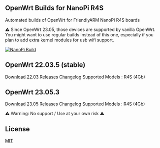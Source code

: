## OpenWrt Builds for NanoPi R4S
Automated builds of OpenWrt for FriendlyARM NanoPi R4S boards
 
⚠️ Since OpenWrt 23.05, those devices are supported by vanilla OpenWrt. You might want to use regular builds instead of this one, especially if you plan to add extra kernel modules for usb wifi support.

[![NanoPi Build](https://github.com/stargazindreamr/OpenWrt-NanoPi-R2S-R4S-Builds/actions/workflows/NanoPi-Build.yml/badge.svg)](https://github.com/stargazindreamr/OpenWrt-NanoPi-R2S-R4S-Builds/actions/workflows/NanoPi-Build.yml)

## OpenWrt 22.03.5 (stable)

[Download 22.03 Releases](https://github.com/stargazindreamr/OpenWrt-NanoPi-R2S-R4S-Builds/releases?q=OpenWrtAO-22.03&expanded=true) [Changelog](https://github.com/stargazindreamr/OpenWrt-NanoPi-R2S-R4S-Builds/blob/main/openwrt-22.03/release-info.md)
Supported Models : R4S (4Gb)

## OpenWrt 23.05.3

[Download 23.05 Releases](https://github.com/stargazindreamr/OpenWrt-NanoPi-R2S-R4S-Builds/releases?q=OpenWrtAO-23.05&expanded=true) [Changelog](https://github.com/stargazindreamr/OpenWrt-NanoPi-R2S-R4S-Builds/blob/main/openwrt-23.05/release-info.md)
Supported Models : R4S (4Gb)

⚠ Warning: No support / Use at your own risk  ⚠ 

## License
[MIT](https://github.com/stargazindreamr/OpenWRT-Rockchip/blob/master/LICENSE)
